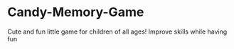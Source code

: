# Candy-Memory-Game
Cute and fun little game for children of all ages! Improve skills while having fun
